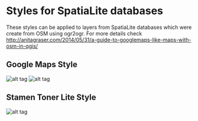 Styles for SpatiaLite databases 
===============================
These styles can be applied to layers from SpatiaLite databases which were create from OSM using ogr2ogr.
For more details check http://anitagraser.com/2014/05/31/a-guide-to-googlemaps-like-maps-with-osm-in-qgis/


Google Maps Style
-----------------
![alt tag](https://underdark.files.wordpress.com/2014/05/qgis_osm_google_100k.png)
![alt tag](https://farm4.staticflickr.com/3897/14576977464_bae47b3edd_o_d.png)

Stamen Toner Lite Style
-----------------------
![alt tag](https://farm4.staticflickr.com/3870/14606719083_f6925de916_o_d.png)
